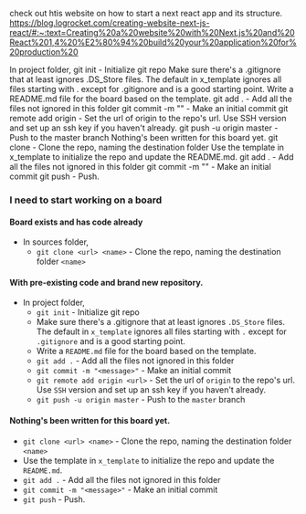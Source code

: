 check out htis website on how to start a next react app and its structure.
https://blog.logrocket.com/creating-website-next-js-react/#:~:text=Creating%20a%20website%20with%20Next.js%20and%20React%201,4%20%E2%80%94%20build%20your%20application%20for%20production%20

In project folder,
git init - Initialize git repo
Make sure there's a .gitignore that at least ignores .DS_Store files. The default in x_template ignores all files starting with . except for .gitignore and is a good starting point.
Write a README.md file for the board based on the template.
git add . - Add all the files not ignored in this folder
git commit -m "<message>" - Make an initial commit
git remote add origin <url> - Set the url of origin to the repo's url. Use SSH version and set up an ssh key if you haven't already.
git push -u origin master - Push to the master branch
Nothing's been written for this board yet.
git clone <url> <name> - Clone the repo, naming the destination folder <name>
Use the template in x_template to initialize the repo and update the README.md.
git add . - Add all the files not ignored in this folder
git commit -m "<message>" - Make an initial commit
git push - Push.
  
 ### I need to start working on a board
#### Board exists and has code already
 - In sources folder,
   - `git clone <url> <name>` - Clone the repo, naming the destination folder `<name>`
#### With pre-existing code and brand new repository.
 - In project folder,
   - `git init` - Initialize git repo
   - Make sure there's a .gitignore that at least ignores `.DS_Store` files. The default in `x_template` ignores all files starting with `.` except for `.gitignore` and is a good starting point.
   - Write a `README.md` file for the board based on the template.
   - `git add .` - Add all the files not ignored in this folder
   - `git commit -m "<message>"` - Make an initial commit
   - `git remote add origin <url>` - Set the url of `origin` to the repo's url. Use `SSH` version and set up an ssh key if you haven't already.
   - `git push -u origin master` - Push to the `master` branch
#### Nothing's been written for this board yet.
 - `git clone <url> <name>` - Clone the repo, naming the destination folder `<name>`
 - Use the template in `x_template` to initialize the repo and update the `README.md`.
 - `git add .` - Add all the files not ignored in this folder
 - `git commit -m "<message>"` - Make an initial commit
 - `git push` - Push.
  

